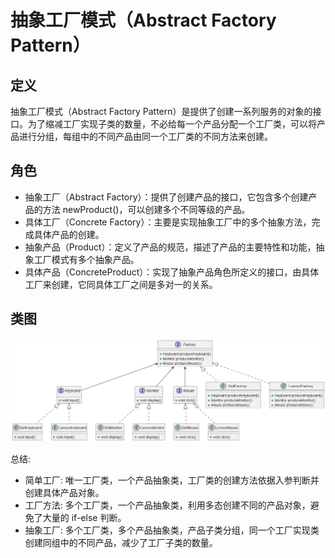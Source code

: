 # 抽象工厂模式（Abstract Factory Pattern）

## 定义

抽象工厂模式（Abstract Factory Pattern）是提供了创建一系列服务的对象的接口。为了缩减工厂实现子类的数量，不必给每一个产品分配一个工厂类，可以将产品进行分组，每组中的不同产品由同一个工厂类的不同方法来创建。

## 角色

- 抽象工厂（Abstract Factory）：提供了创建产品的接口，它包含多个创建产品的方法 newProduct()，可以创建多个不同等级的产品。
- 具体工厂（Concrete Factory）：主要是实现抽象工厂中的多个抽象方法，完成具体产品的创建。
- 抽象产品（Product）：定义了产品的规范，描述了产品的主要特性和功能，抽象工厂模式有多个抽象产品。
- 具体产品（ConcreteProduct）：实现了抽象产品角色所定义的接口，由具体工厂来创建，它同具体工厂之间是多对一的关系。

## 类图

![抽象工厂模式（Abstract Factory Pattern）](src/main/resources/static/diagram.png '抽象工厂模式（Abstract Factory Pattern）')

总结:

- 简单工厂: 唯一工厂类，一个产品抽象类，工厂类的创建方法依据入参判断并创建具体产品对象。
- 工厂方法: 多个工厂类，一个产品抽象类，利用多态创建不同的产品对象，避免了大量的 if-else 判断。
- 抽象工厂: 多个工厂类，多个产品抽象类，产品子类分组，同一个工厂实现类创建同组中的不同产品，减少了工厂子类的数量。

